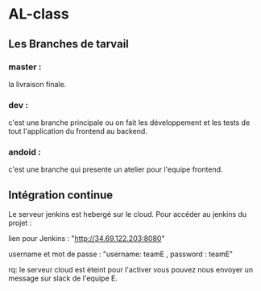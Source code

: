 # AL-class

## Les Branches de tarvail
### master :
la livraison finale.
### dev :
c'est une branche principale ou on fait les développement et les tests de tout l'application du frontend au backend.
### andoid :
c'est une branche qui presente un atelier pour l'equipe frontend.

## Intégration continue 
 Le serveur jenkins est hebergé sur le cloud. Pour accéder au jenkins du projet :
 
 lien pour Jenkins : "http://34.69.122.203:8080"
 
 username et mot de passe : "username: teamE , password : teamE"
 
 rq: le serveur cloud est éteint pour l'activer vous pouvez nous envoyer un message sur slack de l'equipe E.

